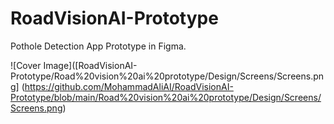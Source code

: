 # RoadVisionAI-Prototype
Pothole Detection App Prototype in Figma.

![Cover Image]([RoadVisionAI-Prototype/Road%20vision%20ai%20prototype/Design/Screens/Screens.png] (https://github.com/MohammadAliAI/RoadVisionAI-Prototype/blob/main/Road%20vision%20ai%20prototype/Design/Screens/Screens.png)
